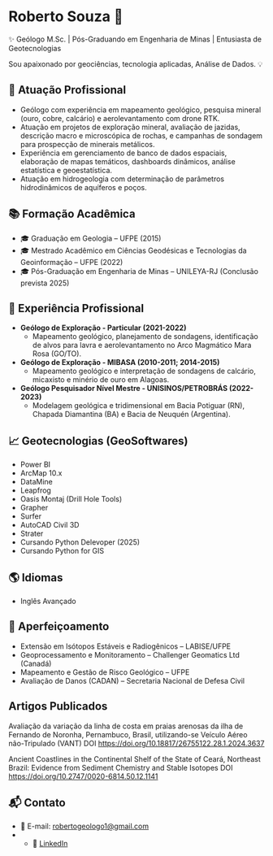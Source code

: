 # Roberto Souza 👋
✨ Geólogo M.Sc. | Pós-Graduando em Engenharia de Minas | Entusiasta de Geotecnologias

Sou apaixonado por geociências, tecnologia aplicadas, Análise de Dados. 💡

## 🏢 Atuação Profissional
- Geólogo com experiência em mapeamento geológico, pesquisa mineral (ouro, cobre, calcário) e aerolevantamento com drone RTK.
- Atuação em projetos de exploração mineral, avaliação de jazidas, descrição macro e microscópica de rochas, e campanhas de sondagem para prospecção de minerais metálicos.
- Experiência em gerenciamento de banco de dados espaciais, elaboração de mapas temáticos, dashboards dinâmicos, análise estatística e geoestatística.
- Atuação em hidrogeologia com determinação de parâmetros hidrodinâmicos de aquíferos e poços.

## 📚 Formação Acadêmica
- 🎓 Graduação em Geologia – UFPE (2015)
- 🎓 Mestrado Acadêmico em Ciências Geodésicas e Tecnologias da Geoinformação – UFPE (2022)
- 🎓 Pós-Graduação em Engenharia de Minas – UNILEYA-RJ (Conclusão prevista 2025)

## 📍 Experiência Profissional
- **Geólogo de Exploração - Particular (2021-2022)**  
  - Mapeamento geológico, planejamento de sondagens, identificação de alvos para lavra e aerolevantamento no Arco Magmático Mara Rosa (GO/TO).
- **Geólogo de Exploração - MIBASA (2010-2011; 2014-2015)**  
  - Mapeamento geológico e interpretação de sondagens de calcário, micaxisto e minério de ouro em Alagoas.
- **Geólogo Pesquisador Nível Mestre - UNISINOS/PETROBRÁS (2022-2023)**  
  - Modelagem geológica e tridimensional em Bacia Potiguar (RN), Chapada Diamantina (BA) e Bacia de Neuquén (Argentina).

## 📈 Geotecnologias (GeoSoftwares)
- Power BI
- ArcMap 10.x
- DataMine
- Leapfrog
- Oasis Montaj (Drill Hole Tools)
- Grapher
- Surfer
- AutoCAD Civil 3D
- Strater
- Cursando Python Delevoper (2025)
- Cursando Python for GIS

## 🌎 Idiomas
- Inglês Avançado

## 🎯 Aperfeiçoamento
- Extensão em Isótopos Estáveis e Radiogênicos – LABISE/UFPE
- Geoprocessamento e Monitoramento – Challenger Geomatics Ltd (Canadá)
- Mapeamento e Gestão de Risco Geológico – UFPE
- Avaliação de Danos (CADAN) – Secretaria Nacional de Defesa Civil
## Artigos Publicados
Avaliação da variação da linha de costa em praias arenosas da ilha de Fernando de Noronha, Pernambuco, Brasil, utilizando-se Veículo Aéreo não-Tripulado (VANT)
DOI  https://doi.org/10.18817/26755122.28.1.2024.3637 <BR/>

Ancient Coastlines in the Continental Shelf of the State of Ceará, Northeast Brazil: Evidence from Sediment Chemistry and Stable Isotopes 
DOI https://doi.org/10.2747/0020-6814.50.12.1141 <BR>



## 📬 Contato
- 📧 E-mail: [robertogeologo1@gmail.com](mailto:robertogeologo1@gmail.com)
- - 🔗 [LinkedIn](https://www.linkedin.com/in/roberto-souza-959910111/)
